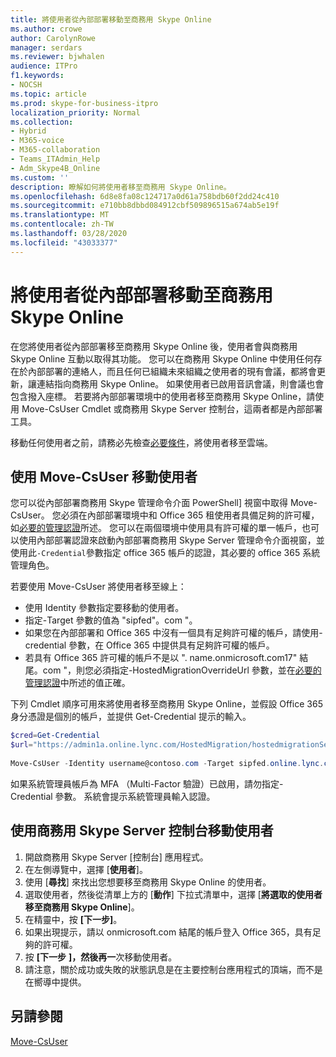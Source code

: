 ```yaml
---
title: 將使用者從內部部署移動至商務用 Skype Online
ms.author: crowe
author: CarolynRowe
manager: serdars
ms.reviewer: bjwhalen
audience: ITPro
f1.keywords:
- NOCSH
ms.topic: article
ms.prod: skype-for-business-itpro
localization_priority: Normal
ms.collection:
- Hybrid
- M365-voice
- M365-collaboration
- Teams_ITAdmin_Help
- Adm_Skype4B_Online
ms.custom: ''
description: 瞭解如何將使用者移至商務用 Skype Online。
ms.openlocfilehash: 6d8e8fa08c124717a0d61a758bdb60f2dd24c410
ms.sourcegitcommit: e710bb8dbbd084912cbf509896515a674ab5e19f
ms.translationtype: MT
ms.contentlocale: zh-TW
ms.lasthandoff: 03/28/2020
ms.locfileid: "43033377"
---
```

# <a name="move-users-from-on-premises-to-skype-for-business-online"></a>將使用者從內部部署移動至商務用 Skype Online

在您將使用者從內部部署移至商務用 Skype Online 後，使用者會與商務用 Skype Online 互動以取得其功能。 您可以在商務用 Skype Online 中使用任何存在於內部部署的連絡人，而且任何已組織未來組織之使用者的現有會議，都將會更新，讓連結指向商務用 Skype Online。 如果使用者已啟用音訊會議，則會議也會包含撥入座標。  若要將內部部署環境中的使用者移至商務用 Skype Online，請使用 Move-CsUser Cmdlet 或商務用 Skype Server 控制台，這兩者都是內部部署工具。 

移動任何使用者之前，請務必先檢查[必要條件](move-users-between-on-premises-and-cloud.md#prerequisites)，將使用者移至雲端。
 
## <a name="move-users-with-move-csuser"></a>使用 Move-CsUser 移動使用者 

您可以從內部部署商務用 Skype 管理命令介面 PowerShell] 視窗中取得 Move-CsUser。 您必須在內部部署環境中和 Office 365 租使用者具備足夠的許可權，如[必要的管理認證](move-users-between-on-premises-and-cloud.md#required-administrative-credentials)所述。 您可以在兩個環境中使用具有許可權的單一帳戶，也可以使用內部部署認證來啟動內部部署商務用 Skype Server 管理命令介面視窗，並使用此`-Credential`參數指定 office 365 帳戶的認證，其必要的 office 365 系統管理角色。

若要使用 Move-CsUser 將使用者移至線上：

- 使用 Identity 參數指定要移動的使用者。
- 指定-Target 參數的值為 "sipfed"。<span>com "。
- 如果您在內部部署和 Office 365 中沒有一個具有足夠許可權的帳戶，請使用-credential 參數，在 Office 365 中提供具有足夠許可權的帳戶。
- 若具有 Office 365 許可權的帳戶不是以 ". name.onmicrosoft.com17" 結尾。<span>com "，則您必須指定-HostedMigrationOverrideUrl 參數，並在[必要的管理認證](move-users-between-on-premises-and-cloud.md#required-administrative-credentials)中所述的值正確。

下列 Cmdlet 順序可用來將使用者移至商務用 Skype Online，並假設 Office 365 身分憑證是個別的帳戶，並提供 Get-Credential 提示的輸入。

```PowerShell
$cred=Get-Credential
$url="https://admin1a.online.lync.com/HostedMigration/hostedmigrationService.svc"
 
Move-CsUser -Identity username@contoso.com -Target sipfed.online.lync.com -Credential $cred -HostedMigrationOverrideUrl $url
```

如果系統管理員帳戶為 MFA （Multi-Factor 驗證）已啟用，請勿指定-Credential 參數。 系統會提示系統管理員輸入認證。

## <a name="move-users-with-skype-for-business-server-control-panel"></a>使用商務用 Skype Server 控制台移動使用者 

1. 開啟商務用 Skype Server [控制台] 應用程式。
2. 在左側導覽中，選擇 [**使用者**]。
3. 使用 [**尋找**] 來找出您想要移至商務用 Skype Online 的使用者。
4. 選取使用者，然後從清單上方的 [**動作**] 下拉式清單中，選擇 [**將選取的使用者移至商務用 Skype Online**]。
5. 在精靈中，按 **[下一步]**。
6. 如果出現提示，請以 onmicrosoft.com 結尾的帳戶登入 Office 365，具有足夠的許可權。
7. 按 **[下一步** **]，然後再一**次移動使用者。
8. 請注意，關於成功或失敗的狀態訊息是在主要控制台應用程式的頂端，而不是在嚮導中提供。

## <a name="see-also"></a>另請參閱

[Move-CsUser](https://docs.microsoft.com/powershell/module/skype/move-csuser)
